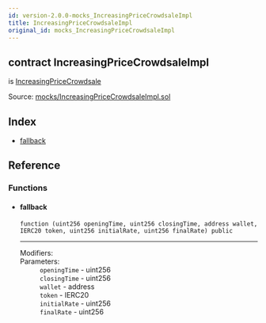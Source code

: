 ```yaml
---
id: version-2.0.0-mocks_IncreasingPriceCrowdsaleImpl
title: IncreasingPriceCrowdsaleImpl
original_id: mocks_IncreasingPriceCrowdsaleImpl
---
```


<div class="contract-doc"><div class="contract"><h2 class="contract-header"><span class="contract-kind">contract</span> IncreasingPriceCrowdsaleImpl</h2><p class="base-contracts"><span>is</span> <a href="crowdsale_price_IncreasingPriceCrowdsale.html">IncreasingPriceCrowdsale</a></p><div class="source">Source: <a href="https://github.com/OpenZeppelin/zeppelin-solidity/blob/v2.0.0/contracts/mocks/IncreasingPriceCrowdsaleImpl.sol" target="_blank">mocks/IncreasingPriceCrowdsaleImpl.sol</a></div></div><div class="index"><h2>Index</h2><ul><li><a href="mocks_IncreasingPriceCrowdsaleImpl.html#">fallback</a></li></ul></div><div class="reference"><h2>Reference</h2><div class="functions"><h3>Functions</h3><ul><li><div class="item function"><span id="fallback" class="anchor-marker"></span><h4 class="name">fallback</h4><div class="body"><code class="signature">function <strong></strong><span>(uint256 openingTime, uint256 closingTime, address wallet, IERC20 token, uint256 initialRate, uint256 finalRate) </span><span>public </span></code><hr/><dl><dt><span class="label-modifiers">Modifiers:</span></dt><dd></dd><dt><span class="label-parameters">Parameters:</span></dt><dd><div><code>openingTime</code> - uint256</div><div><code>closingTime</code> - uint256</div><div><code>wallet</code> - address</div><div><code>token</code> - IERC20</div><div><code>initialRate</code> - uint256</div><div><code>finalRate</code> - uint256</div></dd></dl></div></div></li></ul></div></div></div>
